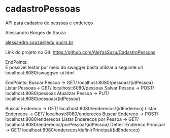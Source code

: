 # cadastroPessoas
API para cadastro de pessoas e endereço

Alessandro Borges de Souza

alessandro.souza@edu.pucrs.br

Link do projeto no Git: https://github.com/AleYasSusu/CadastroPessoas

EndPoints:<br>
É possível testar por meio do swagger basta utilizar a seguinte url
localhost:8080/swaggwe-ui.html

EndPoints:
Buscar Pessoa → GET/ localhost:8080/pessoas/{idPessoa}
Listar Pessoas→ GET/ localhost:8080/pessoas
Salvar Pessoa → POST/ localhost:8080/pessoas
Atualizar Pessoa → PUT/ localhost:8080/pessoas/{idPessoa}

Buscar Endereco → GET/ localhost:8080/enderecos/{idEndereco}
Listar Enderecos → GET/ localhost:8080/enderecos
Buscar Endereco → POST/ localhost:8080/enderecos
Listar Enderecos por Pessoa → GET/ localhost:8080/enderecos/porPessoa/{idPessoa}
Definir Endereco Principal → GET/ localhost:8080/enderecos/definirPrincipal/{idEndereco}

